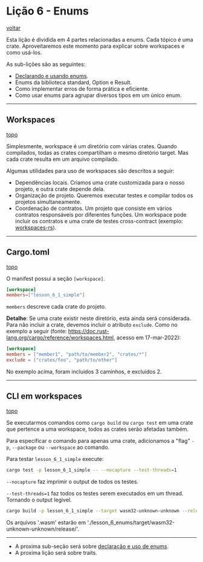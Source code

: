 # Lição 6 - Enums

[voltar](https://github.com/On0n0k1/Tutorial_NEAR_Rust/tree/main/)

Esta lição é dividida em 4 partes relacionadas a enums. Cada tópico é uma crate. Aproveitaremos este momento para explicar sobre workspaces e como usá-los.

As sub-lições são as seguintes:
 - [Declarando e usando enums](https://github.com/On0n0k1/Tutorial_NEAR_Rust/tree/main/lesson_6_enums/lesson_6_1_simple/).
 - Enums da biblioteca standard, Option e Result.
 - Como implementar erros de forma prática e eficiente.
 - Como usar enums para agrupar diversos tipos em um único enum.

---

## Workspaces

[topo](#lição-6---enums)

Simplesmente, workspace é um diretório com várias crates. Quando compilados, todas as crates compartilham o mesmo diretório target. Mas cada crate resulta em um arquivo compilado.

Algumas utilidades para uso de workspaces são descritos a seguir:
 - Dependências locais. Criamos uma crate customizada para o nosso projeto, e outra crate depende dela.
 - Organização de projeto. Queremos executar testes e compilar todos os projetos simultaneamente.
 - Coordenação de contratos. Um projeto que consiste em vários contratos responsáveis por diferentes funções. Um workspace pode incluir os contratos e uma crate de testes cross-contract (exemplo: [workspaces-rs](https://github.com/near/workspaces-rs)).

---

## Cargo.toml

[topo](#lição-6---enums)

O manifest possui a seção ```[workspace]```.

```toml
[workspace]
members=["lesson_6_1_simple"]
```

```members``` descreve cada crate do projeto.

**Detalhe**: Se uma crate existir neste diretório, esta ainda será considerada. Para não incluir a crate, devemos incluir o atributo ```exclude```. Como no exemplo a seguir (fonte: https://doc.rust-lang.org/cargo/reference/workspaces.html, acesso em 17-mar-2022):


```toml
[workspace]
members = ["member1", "path/to/member2", "crates/*"]
exclude = ["crates/foo", "path/to/other"]
```

No exemplo acima, foram incluidos 3 caminhos, e excluidos 2.

---

## CLI em workspaces

[topo](#lição-6---enums)

Se executarmos comandos como ```cargo build``` ou ```cargo test``` em uma crate que pertence a uma workspace, todos as crates serão afetadas também.

Para especificar o comando para apenas uma crate, adicionamos a "flag" ``` -p ```, ```--package``` ou ```--workspace``` ao comando.

Para testar ```lesson_6_1_simple``` execute:

```bash
cargo test -p lesson_6_1_simple -- --nocapture --test-threads=1
```

```--nocapture``` faz imprimir o output de todos os testes.

```--test-threads=1``` faz todos os testes serem executados em um thread. Tornando o output legivel.

```bash
cargo build -p lesson_6_1_simple --target wasm32-unknown-unknown --release
```

Os arquivos '.wasm' estarão em './lesson_6_enums/target/wasm32-unknown-unknown/release/'.

---

 - A proxima sub-seção será sobre [declaração e uso de enums](https://github.com/On0n0k1/Tutorial_NEAR_Rust/tree/main/lesson_6_enums/lesson_6_1_simple/).
 - A proxima lição será sobre traits.

